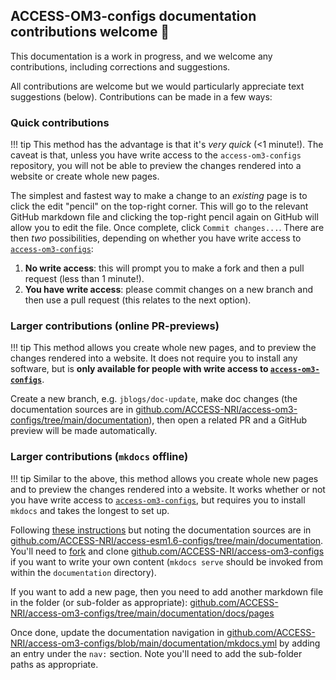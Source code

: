 ## ACCESS-OM3-configs documentation contributions welcome 🙏
This documentation is a work in progress, and we welcome any contributions, including corrections and suggestions.

All contributions are welcome but we would particularly appreciate text suggestions (below). Contributions can be made in a few ways:

### Quick contributions 
!!! tip
    This method has the advantage is that it's *very quick* (<1 minute!). The caveat is that, unless you have write access to the `access-om3-configs` repository, you will not be able to preview the changes rendered into a website or create whole new pages. <br>

The simplest and fastest way to make a change to an _existing_ page is to click the edit "pencil" on the top-right corner. This will go to the relevant GitHub markdown file and clicking the top-right pencil again on GitHub will allow you to edit the file. Once complete, click `Commit changes...`. There are then _two_ possibilities, depending on whether you have  write access to [`access-om3-configs`](https://github.com/ACCESS-NRI/access-om3-configs): 

1.  **No write access**: this will prompt you to make a fork and then a pull request (less than 1 minute!). 
1.  **You have write access**: please commit changes on a new branch and then use a pull request (this relates to the next option). 

### Larger contributions (online PR-previews)
!!! tip
    This method allows you create whole new pages, and to preview the changes rendered into a website. It does not require you to install any software, but is **only available for people with write access to [`access-om3-configs`](https://github.com/ACCESS-NRI/access-om3-configs)**.<br>

Create a new branch, e.g. `jblogs/doc-update`, make doc changes (the documentation sources are in [github.com/ACCESS-NRI/access-om3-configs/tree/main/documentation](https://github.com/ACCESS-NRI/access-om3-configs/tree/main/documentation)), then open a related PR and a GitHub preview will be made automatically.

### Larger contributions (`mkdocs` offline)
!!! tip
    Similar to the above, this method allows you create whole new pages and to preview the changes rendered into a website. It works whether or not you have write access to [`access-om3-configs`](https://github.com/ACCESS-NRI/access-om3-configs), but requires you to install `mkdocs` and takes the longest to set up.<br>

Following [these instructions](https://docs.access-hive.org.au/about/contribute/#lets-get-started) but noting the documentation sources are in [github.com/ACCESS-NRI/access-esm1.6-configs/tree/main/documentation](https://github.com/ACCESS-NRI/access-om3-configs/tree/main/documentation). You'll need to [fork](https://docs.access-hive.org.au/about/contribute/#clone-the-forked-access-hive-docs-github-repository-locally) and clone [github.com/ACCESS-NRI/access-om3-configs](https://github.com/ACCESS-NRI/access-om3-configs) if you want to write your own content (`mkdocs serve` should be invoked from within the `documentation` directory).

If you want to add a new page, then you need to add another markdown file in the folder (or sub-folder as appropriate):
[github.com/ACCESS-NRI/access-om3-configs/tree/main/documentation/docs/pages](https://github.com/ACCESS-NRI/access-om3-configs/tree/main/documentation/docs/pages)

Once done, update the documentation navigation in [github.com/ACCESS-NRI/access-om3-configs/blob/main/documentation/mkdocs.yml](https://github.com/ACCESS-NRI/access-om3-configs/blob/main/documentation/mkdocs.yml) by adding an entry under the `nav:` section. Note you'll need to add the sub-folder paths as appropriate.
